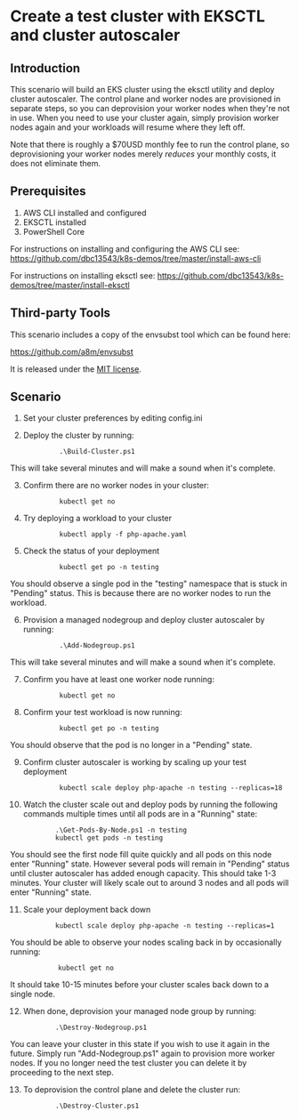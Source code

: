 # Create a test cluster with EKSCTL and cluster autoscaler

## Introduction
This scenario will build an EKS cluster using the eksctl utility and deploy cluster autoscaler.  The control plane and worker nodes are provisioned in separate steps, so you can deprovision your worker nodes when they're not in use.  When you need to use your cluster again, simply provision worker nodes again and your workloads will resume where they left off.

Note that there is roughly a $70USD monthly fee to run the control plane, so deprovisioning your worker nodes merely *reduces* your monthly costs, it does not eliminate them.

## Prerequisites
1. AWS CLI installed and configured
2. EKSCTL installed
3. PowerShell Core

For instructions on installing and configuring the AWS CLI see:
https://github.com/dbc13543/k8s-demos/tree/master/install-aws-cli

For instructions on installing eksctl see:
https://github.com/dbc13543/k8s-demos/tree/master/install-eksctl

## Third-party Tools
This scenario includes a copy of the envsubst tool which can be found here:

https://github.com/a8m/envsubst

It is released under the [MIT license](https://github.com/a8m/envsubst/blob/master/LICENSE).

## Scenario

1. Set your cluster preferences by editing config.ini
2. Deploy the cluster by running:

                .\Build-Cluster.ps1

This will take several minutes and will make a sound when it's complete.

3. Confirm there are no worker nodes in your cluster:

                kubectl get no

4. Try deploying a workload to your cluster

                kubectl apply -f php-apache.yaml

5. Check the status of your deployment

                kubectl get po -n testing

You should observe a single pod in the "testing" namespace that is stuck in "Pending" status.  This is because there are no worker nodes to run the workload.

6. Provision a managed nodegroup and deploy cluster autoscaler by running:

                .\Add-Nodegroup.ps1

This will take several minutes and will make a sound when it's complete.

7. Confirm you have at least one worker node running:

                kubectl get no

8. Confirm your test workload is now running:

                kubectl get po -n testing

You should observe that the pod is no longer in a "Pending" state.

9. Confirm cluster autoscaler is working by scaling up your test deployment

                kubectl scale deploy php-apache -n testing --replicas=18

10. Watch the cluster scale out and deploy pods by running the following commands multiple times until all pods are in a "Running" state:

                .\Get-Pods-By-Node.ps1 -n testing
                kubectl get pods -n testing

You should see the first node fill quite quickly and all pods on this node enter "Running" state.  However several pods will remain in "Pending" status until cluster autoscaler has added enough capacity.  This should take 1-3 minutes.  Your cluster will likely scale out to around 3 nodes and all pods will enter "Running" state. 

11. Scale your deployment back down 

                kubectl scale deploy php-apache -n testing --replicas=1

You should be able to observe your nodes scaling back in by occasionally running:

                kubectl get no

It should take 10-15 minutes before your cluster scales back down to a single node.

12. When done, deprovision your managed node group by running:

                .\Destroy-Nodegroup.ps1

You can leave your cluster in this state if you wish to use it again in the future.  Simply run "Add-Nodegroup.ps1" again to provision more worker nodes.  If you no longer need the test cluster you can delete it by proceeding to the next step.

13. To deprovision the control plane and delete the cluster run:

                .\Destroy-Cluster.ps1

